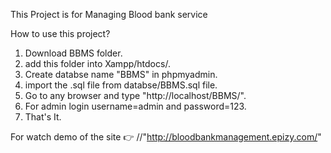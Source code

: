 This Project is for Managing Blood bank service

How to use this project?

1. Download BBMS folder.
2. add this folder into Xampp/htdocs/.
3. Create databse name "BBMS" in phpmyadmin. 
4. import the .sql file from databse/BBMS.sql file.
5. Go to any browser and type "http://localhost/BBMS/".
6. For admin login username=admin and password=123.
7. That's It.

For watch demo of the site 👉 //"http://bloodbankmanagement.epizy.com/"


